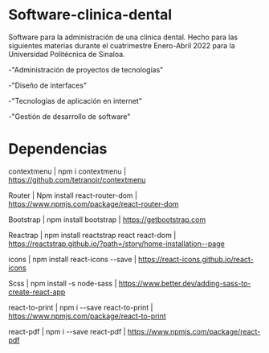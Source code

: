 # Software-clinica-dental
Software para la administración de una clinica dental. Hecho para las siguientes materias durante el cuatrimestre Enero-Abril 2022 para la Universidad Politécnica de Sinaloa.

  -"Administración de proyectos de tecnologías"
  
  -"Diseño de interfaces"
  
  -"Tecnologías de aplicación en internet"
  
  -"Gestión de desarrollo de software"

# Dependencias
contextmenu | npm i contextmenu | https://github.com/tetranoir/contextmenu

Router | Npm install react-router-dom | https://www.npmjs.com/package/react-router-dom

Bootstrap | npm install bootstrap | https://getbootstrap.com

Reactrap | npm install reactstrap react react-dom | https://reactstrap.github.io/?path=/story/home-installation--page

icons | npm install react-icons --save | https://react-icons.github.io/react-icons

Scss | npm install -s node-sass | https://www.better.dev/adding-sass-to-create-react-app

react-to-print | npm i --save react-to-print | https://www.npmjs.com/package/react-to-print

react-pdf | npm i --save react-pdf | https://www.npmjs.com/package/react-pdf
